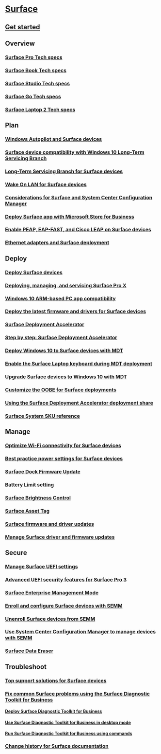 # [Surface](index.md)

## [Get started](get-started.md)

## Overview
### [Surface Pro Tech specs](https://www.microsoft.com/surface/devices/surface-pro/tech-specs)
### [Surface Book Tech specs](https://www.microsoft.com/surface/devices/surface-book/tech-specs)
### [Surface Studio Tech specs](https://www.microsoft.com/surface/devices/surface-studio/tech-specs)
### [Surface Go Tech specs](https://www.microsoft.com/surface/devices/surface-go/tech-specs)
### [Surface Laptop 2 Tech specs](https://www.microsoft.com/surface/devices/surface-laptop/tech-specs)

## Plan
### [Windows Autopilot and Surface devices](windows-autopilot-and-surface-devices.md)
### [Surface device compatibility with Windows 10 Long-Term Servicing Branch](surface-device-compatibility-with-windows-10-ltsc.md)
### [Long-Term Servicing Branch for Surface devices](ltsb-for-surface.md)
### [Wake On LAN for Surface devices](wake-on-lan-for-surface-devices.md)
### [Considerations for Surface and System Center Configuration Manager](considerations-for-surface-and-system-center-configuration-manager.md)
### [Deploy Surface app with Microsoft Store for Business](deploy-surface-app-with-windows-store-for-business.md)
### [Enable PEAP, EAP-FAST, and Cisco LEAP on Surface devices](enable-peap-eap-fast-and-cisco-leap-on-surface-devices.md)
### [Ethernet adapters and Surface deployment](ethernet-adapters-and-surface-device-deployment.md)

## Deploy
### [Deploy Surface devices](deploy.md)
### [Deploying, managing, and servicing Surface Pro X](surface-pro-arm-app-management.md)
### [Windows 10 ARM-based PC app compatibility](surface-pro-arm-app-performance.md)
### [Deploy the latest firmware and drivers for Surface devices](deploy-the-latest-firmware-and-drivers-for-surface-devices.md)
### [Surface Deployment Accelerator](microsoft-surface-deployment-accelerator.md)
### [Step by step: Surface Deployment Accelerator](step-by-step-surface-deployment-accelerator.md)
### [Deploy Windows 10 to Surface devices with MDT](deploy-windows-10-to-surface-devices-with-mdt.md)
### [Enable the Surface Laptop keyboard during MDT deployment](enable-surface-keyboard-for-windows-pe-deployment.md)
### [Upgrade Surface devices to Windows 10 with MDT](upgrade-surface-devices-to-windows-10-with-mdt.md)
### [Customize the OOBE for Surface deployments](customize-the-oobe-for-surface-deployments.md)
### [Using the Surface Deployment Accelerator deployment share](using-the-sda-deployment-share.md)
### [Surface System SKU reference](surface-system-sku-reference.md)

## Manage
### [Optimize Wi-Fi connectivity for Surface devices](surface-wireless-connect.md)
### [Best practice power settings for Surface devices](maintain-optimal-power-settings-on-Surface-devices.md)
### [Surface Dock Firmware Update](surface-dock-firmware-update.md)
### [Battery Limit setting](battery-limit.md)
### [Surface Brightness Control](microsoft-surface-brightness-control.md)
### [Surface Asset Tag](assettag.md)
### [Surface firmware and driver updates](update.md)
### [Manage Surface driver and firmware updates](manage-surface-pro-3-firmware-updates.md)

## Secure
### [Manage Surface UEFI settings](manage-surface-uefi-settings.md)
### [Advanced UEFI security features for Surface Pro 3](advanced-uefi-security-features-for-surface-pro-3.md)
### [Surface Enterprise Management Mode](surface-enterprise-management-mode.md)
### [Enroll and configure Surface devices with SEMM](enroll-and-configure-surface-devices-with-semm.md)
### [Unenroll Surface devices from SEMM](unenroll-surface-devices-from-semm.md)
### [Use System Center Configuration Manager to manage devices with SEMM](use-system-center-configuration-manager-to-manage-devices-with-semm.md)
### [Surface Data Eraser](microsoft-surface-data-eraser.md)

## Troubleshoot
### [Top support solutions for Surface devices](support-solutions-surface.md)
### [Fix common Surface problems using the Surface Diagnostic Toolkit for Business](surface-diagnostic-toolkit-for-business-intro.md)
#### [Deploy Surface Diagnostic Toolkit for Business](surface-diagnostic-toolkit-business.md)
#### [Use Surface Diagnostic Toolkit for Business in desktop mode](surface-diagnostic-toolkit-desktop-mode.md)
#### [Run Surface Diagnostic Toolkit for Business using commands](surface-diagnostic-toolkit-command-line.md)

### [Change history for Surface documentation](change-history-for-surface.md)
